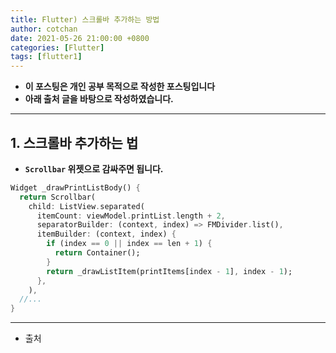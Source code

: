 ```yaml
---
title: Flutter) 스크롤바 추가하는 방법
author: cotchan
date: 2021-05-26 21:00:00 +0800
categories: [Flutter]
tags: [flutter1]   
---
```


+ **이 포스팅은 개인 공부 목적으로 작성한 포스팅입니다**
+ **아래 출처 글을 바탕으로 작성하였습니다.**

---

## 1. 스크롤바 추가하는 법

+ **`Scrollbar` 위젯으로 감싸주면 됩니다.**

```dart
Widget _drawPrintListBody() {
  return Scrollbar(
    child: ListView.separated(
      itemCount: viewModel.printList.length + 2,
      separatorBuilder: (context, index) => FMDivider.list(),
      itemBuilder: (context, index) {
        if (index == 0 || index == len + 1) {
          return Container();
        }
        return _drawListItem(printItems[index - 1], index - 1);
      },
    ),
  //...
}
```

---

+ 출처

